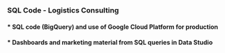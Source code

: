 ### SQL Code - Logistics Consulting   
#### * SQL code (BigQuery) and use of Google Cloud Platform for production  
#### * Dashboards and marketing material from SQL queries in Data Studio  
